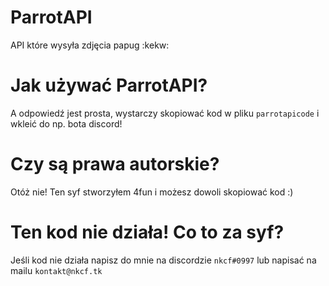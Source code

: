 # ParrotAPI
API które wysyła zdjęcia papug :kekw:

# Jak używać ParrotAPI?

A odpowiedź jest prosta, wystarczy skopiować kod w pliku `parrotapicode` i wkleić do np. bota discord!

# Czy są prawa autorskie? 

Otóż nie! Ten syf stworzyłem 4fun i możesz dowoli skopiować kod :)

# Ten kod nie działa! Co to za syf?

Jeśli kod nie działa napisz do mnie na discordzie `nkcf#0997` lub napisać na mailu `kontakt@nkcf.tk`
